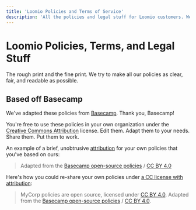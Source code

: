 ```yaml
---
title: 'Loomio Policies and Terms of Service'
description: 'All the policies and legal stuff for Loomio customers. We try to make all our policies as clear, fair, and readable as possible.'
---
```


# Loomio Policies, Terms, and Legal Stuff

The rough print and the fine print. We try to make all our policies as clear, fair, and readable as possible.

## Based off Basecamp

We've adapted these policies from [Basecamp](https://github.com/basecamp/policies/). Thank you, Basecamp!

You're free to use these policies in your own organization under the [Creative Commons Attribution](https://creativecommons.org/licenses/by/4.0/) license.
Edit them. Adapt them to your needs. Share them. Put them to work.

An example of a brief, unobtrusive [attribution](https://wiki.creativecommons.org/wiki/Best_practices_for_attribution) for your own policies that you've based on ours:
> Adapted from the [Basecamp open-source policies](https://github.com/basecamp/policies) / [CC BY 4.0](https://creativecommons.org/licenses/by/4.0/)

Here's how you could re-share your own policies under [a CC license with attribution](https://wiki.creativecommons.org/wiki/Marking_your_work_with_a_CC_license#Adding_a_CC_license_to_your_derivative_work):
> MyCorp policies are open source, licensed under [CC BY 4.0](https://creativecommons.org/licenses/by/4.0/). Adapted from the [Basecamp open-source policies](https://github.com/basecamp/policies) / [CC BY 4.0](https://creativecommons.org/licenses/by/4.0/).
